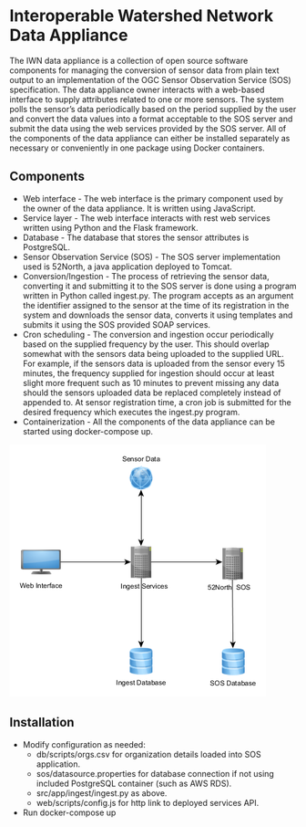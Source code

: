 # Interoperable Watershed Network Data Appliance

The IWN data appliance is a collection of open source software components for managing the conversion of sensor data from plain text output to an implementation of the OGC Sensor Observation Service (SOS) specification.  The data appliance owner interacts with a web-based interface to supply attributes related to one or more sensors.  The system polls the sensor’s data periodically based on the period supplied by the user and convert the data values into a format acceptable to the SOS server and submit the data using the web services provided by the SOS server.  All of the components of the data appliance can either be installed separately as necessary or conveniently in one package using Docker containers.

## Components
* Web interface - The web interface is the primary component used by the owner of the data appliance.  It is written using JavaScript.
* Service layer - The web interface interacts with rest web services written using Python and the Flask framework.
* Database - The database that stores the sensor attributes is PostgreSQL.
* Sensor Observation Service (SOS) - The SOS server implementation used is 52North, a java application deployed to Tomcat.
* Conversion/Ingestion - The process of retrieving the sensor data, converting it and submitting it to the SOS server is done using a program written in Python called ingest.py.  The program accepts as an argument the identifier assigned to the sensor at the time of its registration in the system and downloads the sensor data, converts it using templates and submits it using the SOS provided SOAP services.
* Cron scheduling - The conversion and ingestion occur periodically based on the supplied frequency by the user.  This should overlap somewhat with the sensors data being uploaded to the supplied URL.  For example, if the sensors data is uploaded from the sensor every 15 minutes, the frequency supplied for ingestion should occur at least slight more frequent such as 10 minutes to prevent missing any data should the sensors uploaded data be replaced completely instead of appended to.  At sensor registration time, a cron job is submitted for the desired frequency which executes the ingest.py program.
* Containerization - All the components of the data appliance can be started using docker-compose up.

![System Diagram](ingest.png)

## Installation
* Modify configuration as needed:
	* db/scripts/orgs.csv for organization details loaded into SOS application.
	* sos/datasource.properties for database connection if not using included PostgreSQL container (such as AWS RDS).
	* src/app/ingest/ingest.py as above.
	* web/scripts/config.js for http link to deployed services API.
* Run docker-compose up

